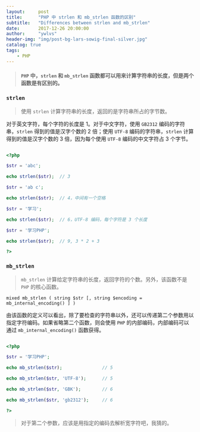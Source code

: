 ```yaml
---
layout:     post
title:      "PHP 中 strlen 和 mb_strlen 函数的区别"
subtitle:   "Differences between strlen and mb_strlen"
date:       2017-12-26 20:00:00
author:     "ywlvs"
header-img: "img/post-bg-lars-sowig-final-silver.jpg"
catalog: true
tags:
    - PHP
---
```


> #### `PHP` 中，`strlen` 和 `mb_strlen` 函数都可以用来计算字符串的长度，但是两个函数是有区别的。

### **`strlen`**

>使用 `strlen` 计算字符串的长度，返回的是字符串所占的字节数。

对于英文字符，每个字符的长度是 1。对于中文字符，使用 `GB2312` 编码的字符串，`strlen` 得到的值是汉字个数的 2 倍；使用 `UTF-8` 编码的字符串，`strlen` 计算得到的值是汉字个数的 3 倍，因为每个使用 `UTF-8` 编码的中文字符占 3 个字节。

```php

<?php

$str = 'abc';

echo strlen($str);  // 3

$str = 'ab c';

echo strlen($str);  // 4，中间有一个空格

$str = '学习';

echo strlen($str);  // 6，UTF-8 编码，每个字符是 3 个长度

$str = '学习PHP';

echo strlen($str);  // 9, 3 * 2 + 3

?>

```

### **`mb_strlen`**

>`mb_strlen` 计算给定字符串的长度，返回字符的个数。另外，该函数不是 `PHP` 的核心函数。

```
mixed mb_strlen ( string $str [, string $encoding = mb_internal_encoding() ] )
```

由该函数的定义可以看出，除了要检查的字符串以外，还可以传递第二个参数用以指定字符编码。如果省略第二个函数，则会使用 `PHP` 的内部编码，内部编码可以通过 `mb_internal_encoding()` 函数获得。


```php

<?php

$str = '学习PHP';

echo mb_strlen($str);               // 5

echo mb_strlen($str, 'UTF-8');      // 5

echo mb_strlen($str, 'GBK');        // 6

echo mb_strlen($str, 'gb2312');     // 6

?>

```

>对于第二个参数，应该是用指定的编码去解析宽字符吧，我猜的。